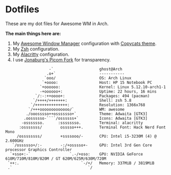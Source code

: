 # Dotfiles
These are my dot files for Awesome WM in Arch.

**The main things here are:**
1. My [Awesome Window Manager](https://awesomewm.org/) configuration with [Copycats theme](https://github.com/lcpz/awesome-copycats).
2. My [Zsh](https://www.zsh.org/) configuration.
3. My [Alacritty](https://github.com/alacritty/alacritty) configuration.
4. I use [Jonaburg's Picom Fork](https://github.com/jonaburg/picom) for transparency.

```
                   -`                    ghost@Arch
                  .o+`                   -----------
                 `ooo/                   OS: Arch Linux
                `+oooo:                  Host: HP 15 Notebook PC 
               `+oooooo:                 Kernel: Linux 5.12.10-arch1-1
               -+oooooo+:                Uptime: 22 hours, 16 mins
             `/:-:++oooo+:               Packages: 494 (pacman)
            `/++++/+++++++:              Shell: zsh 5.8
           `/++++++++++++++:             Resolution: 1366x768
          `/+++ooooooooooooo/`           WM: awesome
         ./ooosssso++osssssso+`          Theme: Adwaita [GTK3]
        .oossssso-````/ossssss+`         Icons: Adwaita [GTK3]
       -osssssso.      :ssssssso.        Terminal: alacritty
      :osssssss/        osssso+++.       Terminal Font: Hack Nerd Font Mono
     /ossssssss/        +ssssooo/-       CPU: Intel i5-3230M (4) @ 2.600GHz
   `/ossssso+/:-        -:/+osssso+-     GPU: Intel 3rd Gen Core processor Graphics Controller
  `+sso+:-`                 `.-/+oso:    GPU: NVIDIA GeForce 610M/710M/810M/820M / GT 620M/625M/630M/720M
 `++:.                           `-/+/   Memory: 337MiB / 3819MiB
 .`                                 `/
```
